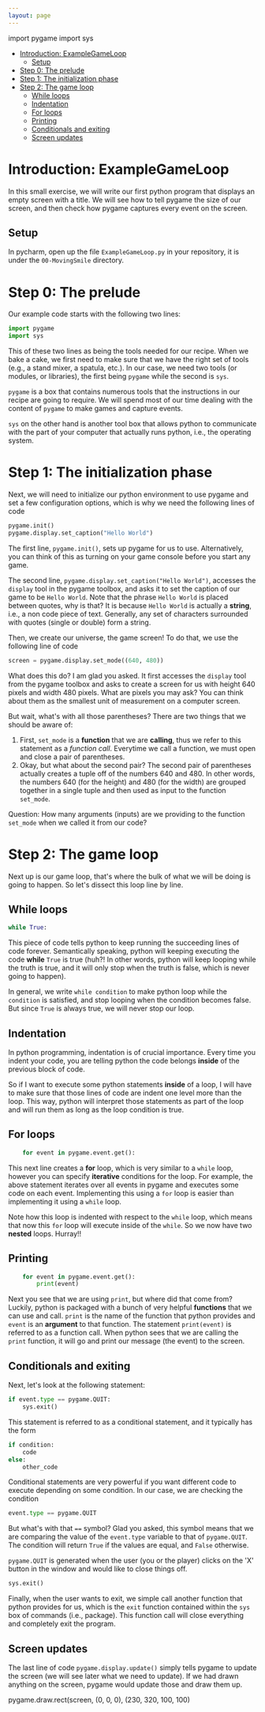 ```yaml
---
layout: page
---
```

import pygame
import sys

<!-- vim-markdown-toc GFM -->

* [Introduction: ExampleGameLoop](#introduction-examplegameloop)
  * [Setup](#setup)
* [Step 0: The prelude](#step-0-the-prelude)
* [Step 1: The initialization phase](#step-1-the-initialization-phase)
* [Step 2: The game loop](#step-2-the-game-loop)
  * [While loops](#while-loops)
  * [Indentation](#indentation)
  * [For loops](#for-loops)
  * [Printing](#printing)
  * [Conditionals and exiting](#conditionals-and-exiting)
  * [Screen updates](#screen-updates)

<!-- vim-markdown-toc -->

# Introduction: ExampleGameLoop

In this small exercise, we will write our first python program that displays an
empty screen with a title. We will see how to tell pygame the size of our
screen, and then check how pygame captures every event on the screen.

## Setup

In pycharm, open up the file `ExampleGameLoop.py` in your repository, it is
under the `00-MovingSmile` directory.


# Step 0: The prelude

Our example code starts with the following two lines:
```python
import pygame
import sys
```
This of these two lines as being the tools needed for our recipe.  When we bake
a cake, we first need to make sure that we have the right set of tools (e.g., a
stand mixer, a spatula, etc.). In our case, we need two tools (or modules, or
libraries), the first being `pygame` while the second is `sys`.

`pygame` is a box that contains numerous tools that the instructions in our
recipe are going to require. We will spend most of our time dealing with the
content of `pygame` to make games and capture events. 

`sys` on the other hand is another tool box that allows python to communicate
with the part of your computer that actually runs python, i.e., the operating
system.

# Step 1: The initialization phase

Next, we will need to initialize our python environment to use pygame and set a
few configuration options, which is why we need the following lines of code
```python
pygame.init()
pygame.display.set_caption("Hello World")
```

The first line, `pygame.init()`, sets up pygame for us to use. Alternatively,
you can think of this as turning on your game console before you start any game.

The second line, `pygame.display.set_caption("Hello World")`, accesses the
`display` tool in the pygame toolbox, and asks it to set the caption of our game
to be `Hello World`. Note that the phrase `Hello World` is placed between
quotes, why is that? It is because `Hello World` is actually a __string__, i.e.,
a non code piece of text. Generally, any set of characters surrounded with
quotes (single or double) form a string.

Then, we create our universe, the game screen! To do that, we use the following
line of code
```python
screen = pygame.display.set_mode((640, 480))
```
What does this do? I am glad you asked. It first accesses the `display` tool
from the pygame toolbox and asks to create a screen for us with height 640
pixels and width 480 pixels. What are pixels you may ask? You can think about
them as the smallest unit of measurement on a computer screen. 

But wait, what's with all those parentheses? There are two things that we should
be aware of:
1. First, `set_mode` is a __function__ that we are __calling__, thus we refer to
   this statement as a _function call_. Everytime we call a function, we must
   open and close a pair of parentheses. 
2. Okay, but what about the second pair? The second pair of parentheses actually
   creates a tuple off of the numbers 640 and 480. In other words, the numbers
   640 (for the height) and 480 (for the width) are grouped together in a single
   tuple and then used as input to the function `set_mode`. 
   
Question: How many arguments (inputs) are we providing to the function
`set_mode` when we called it from our code?

# Step 2: The game loop

Next up is our game loop, that's where the bulk of what we will be doing is
going to happen. So let's dissect this loop line by line.

## While loops

```python
while True:
```

This piece of code tells python to keep running the succeeding lines of code
forever. Semantically speaking, python will keeping executing the code __while__
`True` is true (huh?! In other words, python will keep looping while the truth
is true, and it will only stop when the truth is false, which is never going to
happen). 

In general, we write `while condition` to make python loop while the
`condition` is satisfied, and stop looping when the condition becomes false. But
since `True` is always true, we will never stop our loop. 

## Indentation

In python programming, indentation is of crucial importance. Every time you
indent your code, you are telling python the code belongs __inside__ of the
previous block of code. 

So if I want to execute some python statements __inside__ of a loop, I will have
to make sure that those lines of code are indent one level more than the loop.
This way, python will interpret those statements as part of the loop and will
run them as long as the loop condition is true. 

## For loops

```python
    for event in pygame.event.get():
```
This next line creates a __for__ loop, which is very similar to a `while` loop,
however you can specify __iterative__ conditions for the loop. For example, the
above statement iterates over all events in pygame and executes some code on
each event. Implementing this using a `for` loop is easier than implementing it
using a `while` loop. 

Note how this loop is indented with respect to the `while` loop, which means
that now this `for` loop will execute inside of the `while`. So we now have two
__nested__ loops. Hurray!!

## Printing

```python
    for event in pygame.event.get():
        print(event)
```

Next you see that we are using `print`, but where did that come from? Luckily,
python is packaged with a bunch of very helpful __functions__ that we can use
and call. `print` is the name of the function that python provides and `event`
is an __argument__ to that function. The statement `print(event)` is referred to
as a function call. When python sees that we are calling the `print` function,
it will go and print our message (the event) to the screen. 

## Conditionals and exiting

Next, let's look at the following statement:
```python
if event.type == pygame.QUIT:
    sys.exit()
```

This statement is referred to as a conditional statement, and it typically has
the form
```python
if condition:
    code
else:
    other_code
```
  
Conditional statements are very powerful if you want different code to execute
depending on some condition. In our case, we are checking the condition
```python
event.type == pygame.QUIT
```

But what's with that `==` symbol? Glad you asked, this symbol means that we are
comparing the value of the `event.type` variable to that of `pygame.QUIT`. The
condition will return `True` if the values are equal, and `False` otherwise. 

`pygame.QUIT` is generated when the user (you or the player) clicks on the 'X'
button in the window and would like to close things off. 

```python
sys.exit()
```
Finally, when the user wants to exit, we simple call another function that
python provides for us, which is the `exit` function contained within the `sys`
box of commands (i.e., package). This function call will close everything and
completely exit the program.

## Screen updates

The last line of code `pygame.display.update()` simply tells pygame to update
the screen (we will see later what we need to update). If we had drawn anything
on the screen, pygame would update those and draw them up. 

pygame.draw.rect(screen, (0, 0, 0), (230, 320, 100, 100)